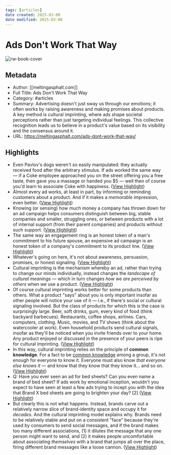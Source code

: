 ```yaml
---
tags: [articles]
date created: 2025-03-08
date modified: 2025-03-08
---
```

# Ads Don't Work That Way

![rw-book-cover](https://rdl.ink/render/https%3A%2F%2Fmeltingasphalt.com%2Fads-dont-work-that-way%2F)

## Metadata
- Author: [[meltingasphalt.com]]
- Full Title: Ads Don't Work That Way
- Category: #articles
- Summary: Advertising doesn't just sway us through our emotions; it often works by raising awareness and making promises about products. A key method is cultural imprinting, where ads shape societal perceptions rather than just targeting individual feelings. This collective recognition leads us to believe in a product's value based on its visibility and the consensus around it.
- URL: https://meltingasphalt.com/ads-dont-work-that-way/

## Highlights
- Even Pavlov's dogs weren't so easily manipulated: they actually received food after the arbitrary stimulus. If ads worked the same way — if a Coke employee approached you on the street offering you a free taste, then gave you a massage or handed you $5 — well then of course you'd learn to associate Coke with happiness. ([View Highlight](https://read.readwise.io/read/01jnewhf6f2c3j0nxmbw64730x))
- Almost every ad works, at least in part, by informing or reminding customers about a product. And if it makes a *memorable* impression, even better. ([View Highlight](https://read.readwise.io/read/01jnewswnpc752akwpyt1ycbyk))
- Knowing (or sensing) how much money a company has thrown down for an ad campaign helps consumers distinguish between big, stable companies and smaller, struggling ones, or between products with a lot of internal support (from their parent companies) and products without such support. ([View Highlight](https://read.readwise.io/read/01jnewvx7skacmpvk2cjywqf8c))
- The same way an engagement ring is an honest token of a man's commitment to his future spouse, an expensive ad campaign is an honest token of a company's commitment to its product line. ([View Highlight](https://read.readwise.io/read/01jnewwcbqsh3ke76wyzxz7any))
- Whatever's going on here, it's not about awareness, persuasion, promises, or honest signaling. ([View Highlight](https://read.readwise.io/read/01jney7zwbync0newgg1ske6v0))
- Cultural imprinting is the mechanism whereby an ad, rather than trying to change our minds individually, instead changes the *landscape of cultural meanings* — which in turn changes *how we are perceived by others* when we use a product. ([View Highlight](https://read.readwise.io/read/01jney9kgjea2znqm3k6c7g86m))
- Of course cultural imprinting works better for some products than others. What a product "says" about you is only important insofar as other people will notice your use of it — i.e., if there's social or cultural signaling involved. But the class of products for which this is the case is surprisingly large. Beer, soft drinks, gum, every kind of food (think backyard barbecues). Restaurants, coffee shops, airlines. Cars, computers, clothing. Music, movies, and TV shows (think about the watercooler at work). Even household products send cultural signals, insofar as they'll be noticed when you invite friends over to your home. Any product enjoyed or discussed in the presence of your peers is ripe for cultural imprinting. ([View Highlight](https://read.readwise.io/read/01jneyaw34yhn1cfe2k9n1ytq0))
- In this way, cultural imprinting relies on the principle of **common knowledge**. For a fact to be [common knowledge](https://en.wikipedia.org/wiki/Common_knowledge_(logic)) among a group, it's not enough for everyone to know it. Everyone must also know *that everyone else knows it* — and know that they know that they know it... and so on. ([View Highlight](https://read.readwise.io/read/01jneyy2aznz3hjpgq5nbmz6vx))
- Q: Have you ever seen an ad for bed sheets? Can you even name a brand of bed sheet? If ads work by emotional inception, wouldn't you expect to have seen at least a few ads trying to incept you with the idea that Brand X bed sheets are going to brighten your day? [2] ([View Highlight](https://read.readwise.io/read/01jnf05526jpged81ha1e1en8p))
- But clearly this is not what happens. Instead, brands carve out a relatively narrow slice of brand-identity space and occupy it for *decades*. And the cultural imprinting model explains why. Brands need to be relatively stable and put on a consistent "face" because they're used by consumers to send social messages, and if the brand makes too many different associations, (1) it dilutes the message that any one person might want to send, and (2) it makes people uncomfortable about associating *themselves* with a brand that jumps all over the place, firing different brand messages like a loose cannon. ([View Highlight](https://read.readwise.io/read/01jnf0c7wywrkmsc00dc14vbrw))
